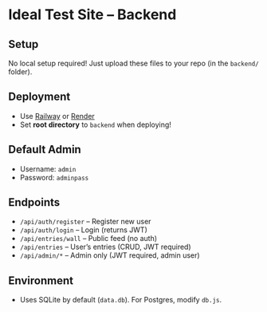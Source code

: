# Ideal Test Site – Backend

## Setup

No local setup required! Just upload these files to your repo (in the `backend/` folder).

## Deployment

- Use [Railway](https://railway.app/) or [Render](https://render.com/)
- Set **root directory** to `backend` when deploying!

## Default Admin

- Username: `admin`
- Password: `adminpass`

## Endpoints

- `/api/auth/register` – Register new user
- `/api/auth/login` – Login (returns JWT)
- `/api/entries/wall` – Public feed (no auth)
- `/api/entries` – User’s entries (CRUD, JWT required)
- `/api/admin/*` – Admin only (JWT required, admin user)

## Environment

- Uses SQLite by default (`data.db`). For Postgres, modify `db.js`.